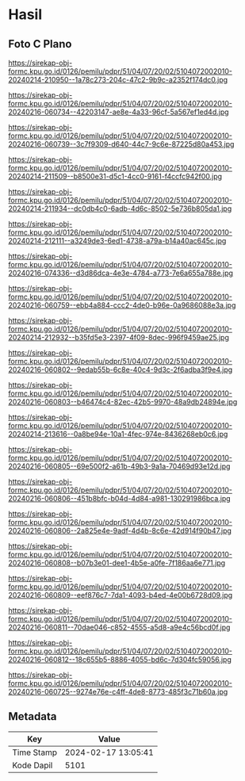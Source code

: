 # Hasil

## Foto C Plano

https://sirekap-obj-formc.kpu.go.id/0126/pemilu/pdpr/51/04/07/20/02/5104072002010-20240214-210950--1a78c273-204c-47c2-9b9c-a2352f174dc0.jpg

https://sirekap-obj-formc.kpu.go.id/0126/pemilu/pdpr/51/04/07/20/02/5104072002010-20240216-060734--42203147-ae8e-4a33-96cf-5a567ef1ed4d.jpg

https://sirekap-obj-formc.kpu.go.id/0126/pemilu/pdpr/51/04/07/20/02/5104072002010-20240216-060739--3c7f9309-d640-44c7-9c6e-87225d80a453.jpg

https://sirekap-obj-formc.kpu.go.id/0126/pemilu/pdpr/51/04/07/20/02/5104072002010-20240214-211509--b8500e31-d5c1-4cc0-9161-f4ccfc942f00.jpg

https://sirekap-obj-formc.kpu.go.id/0126/pemilu/pdpr/51/04/07/20/02/5104072002010-20240214-211934--dc0db4c0-6adb-4d6c-8502-5e736b805da1.jpg

https://sirekap-obj-formc.kpu.go.id/0126/pemilu/pdpr/51/04/07/20/02/5104072002010-20240214-212111--a3249de3-6ed1-4738-a79a-b14a40ac645c.jpg

https://sirekap-obj-formc.kpu.go.id/0126/pemilu/pdpr/51/04/07/20/02/5104072002010-20240216-074336--d3d86dca-4e3e-4784-a773-7e6a655a788e.jpg

https://sirekap-obj-formc.kpu.go.id/0126/pemilu/pdpr/51/04/07/20/02/5104072002010-20240216-060759--ebb4a884-ccc2-4de0-b96e-0a9686088e3a.jpg

https://sirekap-obj-formc.kpu.go.id/0126/pemilu/pdpr/51/04/07/20/02/5104072002010-20240214-212932--b35fd5e3-2397-4f09-8dec-996f9459ae25.jpg

https://sirekap-obj-formc.kpu.go.id/0126/pemilu/pdpr/51/04/07/20/02/5104072002010-20240216-060802--9edab55b-6c8e-40c4-9d3c-2f6adba3f9e4.jpg

https://sirekap-obj-formc.kpu.go.id/0126/pemilu/pdpr/51/04/07/20/02/5104072002010-20240216-060803--b46474c4-82ec-42b5-9970-48a9db24894e.jpg

https://sirekap-obj-formc.kpu.go.id/0126/pemilu/pdpr/51/04/07/20/02/5104072002010-20240214-213616--0a8be94e-10a1-4fec-974e-8436268eb0c6.jpg

https://sirekap-obj-formc.kpu.go.id/0126/pemilu/pdpr/51/04/07/20/02/5104072002010-20240216-060805--69e500f2-a61b-49b3-9a1a-70469d93e12d.jpg

https://sirekap-obj-formc.kpu.go.id/0126/pemilu/pdpr/51/04/07/20/02/5104072002010-20240216-060806--451b8bfc-b04d-4d84-a981-130291986bca.jpg

https://sirekap-obj-formc.kpu.go.id/0126/pemilu/pdpr/51/04/07/20/02/5104072002010-20240216-060806--2a825e4e-9adf-4d4b-8c6e-42d914f90b47.jpg

https://sirekap-obj-formc.kpu.go.id/0126/pemilu/pdpr/51/04/07/20/02/5104072002010-20240216-060808--b07b3e01-dee1-4b5e-a0fe-7f186aa6e771.jpg

https://sirekap-obj-formc.kpu.go.id/0126/pemilu/pdpr/51/04/07/20/02/5104072002010-20240216-060809--eef876c7-7da1-4093-b4ed-4e00b6728d09.jpg

https://sirekap-obj-formc.kpu.go.id/0126/pemilu/pdpr/51/04/07/20/02/5104072002010-20240216-060811--70dae046-c852-4555-a5d8-a9e4c56bcd0f.jpg

https://sirekap-obj-formc.kpu.go.id/0126/pemilu/pdpr/51/04/07/20/02/5104072002010-20240216-060812--18c655b5-8886-4055-bd6c-7d304fc59056.jpg

https://sirekap-obj-formc.kpu.go.id/0126/pemilu/pdpr/51/04/07/20/02/5104072002010-20240216-060725--9274e76e-c4ff-4de8-8773-485f3c71b60a.jpg


## Metadata

| Key        | Value               |
| ---------- | ------------------- |
| Time Stamp | 2024-02-17 13:05:41 |
| Kode Dapil | 5101                |



